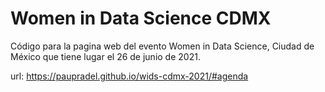 # Women in Data Science CDMX

Código para la pagina web del evento Women in Data Science, Ciudad de México que tiene lugar el 26 de junio de 2021.

url: https://paupradel.github.io/wids-cdmx-2021/#agenda
